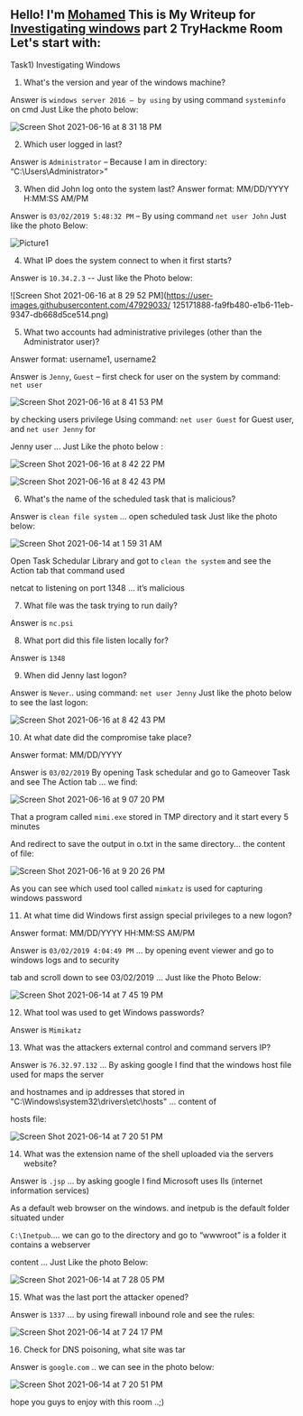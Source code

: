 ## Hello! I'm [Mohamed](https://twitter.com/0xMohomiester) This is My Writeup for [Investigating windows](https://tryhackme.com/room/investigatingwindows) part 2 TryHackme Room Let's start with:

Task1) Investigating Windows 

1) What's the version and year of the windows machine?  

Answer is `windows server 2016 – by using` by using command `systeminfo` on cmd  Just Like the photo 
below:

![Screen Shot 2021-06-16 at 8 31 18 PM](https://user-images.githubusercontent.com/47929033/125171741-063eab80-e1b6-11eb-98e9-4020a5354955.png)

2) Which user logged in last?

Answer is `Administrator` – Because I am in directory: “C:\Users\Administrator>”

3) When did John log onto the system last? Answer format: MM/DD/YYYY H:MM:SS AM/PM  

Answer is `03/02/2019 5:48:32 PM` – By using command `net user John`  Just like the photo Below: 

![Picture1](https://user-images.githubusercontent.com/47929033/125171863-df34a980-e1b6-11eb-8b36-3f0f654cd195.png)
 
4) What IP does the system connect to when it first starts? 

 Answer is `10.34.2.3` -- Just like the Photo below:

![Screen Shot 2021-06-16 at 8 29 52 PM](https://user-images.githubusercontent.com/47929033/
125171888-fa9fb480-e1b6-11eb-9347-db668d5ce514.png)
 
5) What two accounts had administrative privileges (other than the Administrator user)? 

Answer format: username1, username2 

Answer is `Jenny`, `Guest` – first check for user on the system by command: `net user`

![Screen Shot 2021-06-16 at 8 41 53 PM](https://user-images.githubusercontent.com/47929033/125171927-2327ae80-e1b7-11eb-89f1-7ec5f664994d.png)
 
by checking users privilege Using command: `net user Guest` for Guest user, and `net user Jenny` for 

Jenny user ... Just Like the photo below : 

![Screen Shot 2021-06-16 at 8 42 22 PM](https://user-images.githubusercontent.com/47929033/125171965-46eaf480-e1b7-11eb-8adc-ca94ea19b12c.png)

![Screen Shot 2021-06-16 at 8 42 43 PM](https://user-images.githubusercontent.com/47929033/125171978-566a3d80-e1b7-11eb-8718-d55ebc8cca94.png)

 6) What's the name of the scheduled task that is malicious? 
 
 Answer is `clean file system` … open scheduled task Just like the photo below:

![Screen Shot 2021-06-14 at 1 59 31 AM](https://user-images.githubusercontent.com/47929033/125172026-8fa2ad80-e1b7-11eb-927c-55bab6bc1676.png)

Open Task Schedular Library and got to `clean the system` and see the Action tab that command used 
 

netcat to listening on port 1348 ... it’s malicious 

7) What file was the task trying to run daily? 

Answer is `nc.psi` 

8) What port did this file listen locally for? 

Answer is `1348` 

9) When did Jenny last logon? 

Answer is `Never`.. using command: `net user Jenny` Just like the photo below to see the last logon: 

![Screen Shot 2021-06-16 at 8 42 43 PM](https://user-images.githubusercontent.com/47929033/125172089-dc868400-e1b7-11eb-95f6-b307518afbd7.png)

10) At what date did the compromise take place? 
 
Answer format: MM/DD/YYYY 
 
Answer is `03/02/2019` By opening Task schedular and go to Gameover Task and see The Action tab … we 
find: 

![Screen Shot 2021-06-16 at 9 07 20 PM](https://user-images.githubusercontent.com/47929033/125172119-00e26080-e1b8-11eb-83eb-2699f2181656.png)

That a program called `mimi.exe` stored in TMP directory and it start every 5 minutes 
 
And redirect to save the output in o.txt in the same directory... the content of file:

![Screen Shot 2021-06-16 at 9 20 26 PM](https://user-images.githubusercontent.com/47929033/125172157-5454ae80-e1b8-11eb-8150-cd228327be75.png)

As you can see which used tool called `mimkatz` is used for capturing windows password 
 
11) At what time did Windows first assign special privileges to a new logon? 
 
Answer format: MM/DD/YYYY HH:MM:SS AM/PM 
 
Answer is `03/02/2019 4:04:49 PM` ... by opening event viewer and go to windows logs and to security 
 
tab and scroll down to see 03/02/2019 … Just like the Photo Below: 

![Screen Shot 2021-06-14 at 7 45 19 PM](https://user-images.githubusercontent.com/47929033/125172191-91b93c00-e1b8-11eb-90a1-928d3368ecc9.png)

12) What tool was used to get Windows passwords? 
 
Answer is `Mimikatz` 
 
13) What was the attackers external control and command servers IP? 
 
Answer is `76.32.97.132` … By asking google I find that the windows host file used for maps the 
server 
 
and hostnames and ip addresses that stored in "C:\Windows\system32\drivers\etc\hosts" … content of 
 
hosts file: 

![Screen Shot 2021-06-14 at 7 20 51 PM](https://user-images.githubusercontent.com/47929033/125172236-cfb66000-e1b8-11eb-93fb-01a6e0882006.png)

14) What was the extension name of the shell uploaded via the servers website? 
 
Answer is `.jsp`  … by asking google I find Microsoft uses IIs (internet information services) 
 
As a default web browser on the windows. and inetpub is the default folder situated under 
 
`C:\Inetpub`.... we can go to the directory and go to “wwwroot” is a folder it contains a  webserver 
 
content … Just Like the photo Below: 

![Screen Shot 2021-06-14 at 7 28 05 PM](https://user-images.githubusercontent.com/47929033/125172256-ed83c500-e1b8-11eb-9dce-c8ec5f8ce713.png)

15) What was the last port the attacker opened? 

Answer is `1337` … by using  firewall inbound role and see the rules: 

![Screen Shot 2021-06-14 at 7 24 17 PM](https://user-images.githubusercontent.com/47929033/125172285-1dcb6380-e1b9-11eb-9efd-fbd427f06021.png)

16) Check for DNS poisoning, what site was tar

Answer is `google.com` .. we can see in the photo below: 


![Screen Shot 2021-06-14 at 7 20 51 PM](https://user-images.githubusercontent.com/47929033/125172335-7d297380-e1b9-11eb-8d0f-75e6c2727ed3.png)

hope you guys to enjoy with this room ..;)
















